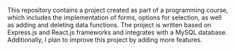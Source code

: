 This repository contains a project created as part of a programming course, which includes the implementation of forms, options for selection, as well as adding and deleting data functions. The project is written based on Express.js and React.js frameworks and integrates with a MySQL database. Additionally, I plan to improve this project by adding more features.
